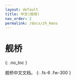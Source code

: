 ```yaml
---
layout: default
title: 中文(简体)
nav_order: 2
permalink: /docs/zh_Hans
---
```


# 舰桥
{: .no_toc }

舰桥中文文档。
{: .fs-6 .fw-300 }
